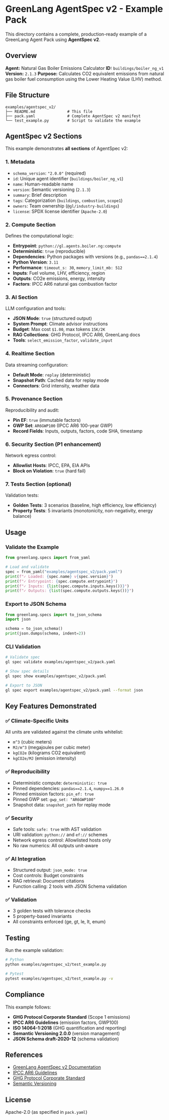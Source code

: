 # GreenLang AgentSpec v2 - Example Pack

This directory contains a complete, production-ready example of a GreenLang Agent Pack using **AgentSpec v2**.

## Overview

**Agent:** Natural Gas Boiler Emissions Calculator
**ID:** `buildings/boiler_ng_v1`
**Version:** `2.1.3`
**Purpose:** Calculates CO2 equivalent emissions from natural gas boiler fuel consumption using the Lower Heating Value (LHV) method.

## File Structure

```
examples/agentspec_v2/
├── README.md              # This file
├── pack.yaml              # Complete AgentSpec v2 manifest
└── test_example.py        # Script to validate the example
```

## AgentSpec v2 Sections

This example demonstrates **all sections** of AgentSpec v2:

### 1. **Metadata**
- `schema_version`: `"2.0.0"` (required)
- `id`: Unique agent identifier (`buildings/boiler_ng_v1`)
- `name`: Human-readable name
- `version`: Semantic versioning (`2.1.3`)
- `summary`: Brief description
- `tags`: Categorization (`buildings`, `combustion`, `scope1`)
- `owners`: Team ownership (`@gl/industry-buildings`)
- `license`: SPDX license identifier (`Apache-2.0`)

### 2. **Compute Section**
Defines the computational logic:
- **Entrypoint**: `python://gl.agents.boiler.ng:compute`
- **Deterministic**: `true` (reproducible)
- **Dependencies**: Python packages with versions (e.g., `pandas==2.1.4`)
- **Python Version**: `3.11`
- **Performance**: `timeout_s: 30`, `memory_limit_mb: 512`
- **Inputs**: Fuel volume, LHV, efficiency, region
- **Outputs**: CO2e emissions, energy, intensity
- **Factors**: IPCC AR6 natural gas combustion factor

### 3. **AI Section**
LLM configuration and tools:
- **JSON Mode**: `true` (structured output)
- **System Prompt**: Climate advisor instructions
- **Budget**: Max cost `$1.00`, max tokens `15K/2K`
- **RAG Collections**: GHG Protocol, IPCC AR6, GreenLang docs
- **Tools**: `select_emission_factor`, `validate_input`

### 4. **Realtime Section**
Data streaming configuration:
- **Default Mode**: `replay` (deterministic)
- **Snapshot Path**: Cached data for replay mode
- **Connectors**: Grid intensity, weather data

### 5. **Provenance Section**
Reproducibility and audit:
- **Pin EF**: `true` (immutable factors)
- **GWP Set**: `AR6GWP100` (IPCC AR6 100-year GWP)
- **Record Fields**: Inputs, outputs, factors, code SHA, timestamp

### 6. **Security Section** (P1 enhancement)
Network egress control:
- **Allowlist Hosts**: IPCC, EPA, EIA APIs
- **Block on Violation**: `true` (hard fail)

### 7. **Tests Section** (optional)
Validation tests:
- **Golden Tests**: 3 scenarios (baseline, high efficiency, low efficiency)
- **Property Tests**: 5 invariants (monotonicity, non-negativity, energy balance)

## Usage

### Validate the Example

```python
from greenlang.specs import from_yaml

# Load and validate
spec = from_yaml("examples/agentspec_v2/pack.yaml")
print(f"✓ Loaded: {spec.name} v{spec.version}")
print(f"✓ Entrypoint: {spec.compute.entrypoint}")
print(f"✓ Inputs: {list(spec.compute.inputs.keys())}")
print(f"✓ Outputs: {list(spec.compute.outputs.keys())}")
```

### Export to JSON Schema

```python
from greenlang.specs import to_json_schema
import json

schema = to_json_schema()
print(json.dumps(schema, indent=2))
```

### CLI Validation

```bash
# Validate spec
gl spec validate examples/agentspec_v2/pack.yaml

# Show spec details
gl spec show examples/agentspec_v2/pack.yaml

# Export to JSON
gl spec export examples/agentspec_v2/pack.yaml --format json
```

## Key Features Demonstrated

### ✅ Climate-Specific Units
All units are validated against the climate units whitelist:
- `m^3` (cubic meters)
- `MJ/m^3` (megajoules per cubic meter)
- `kgCO2e` (kilograms CO2 equivalent)
- `kgCO2e/MJ` (emission intensity)

### ✅ Reproducibility
- Deterministic compute: `deterministic: true`
- Pinned dependencies: `pandas==2.1.4`, `numpy==1.26.0`
- Pinned emission factors: `pin_ef: true`
- Pinned GWP set: `gwp_set: "AR6GWP100"`
- Snapshot data: `snapshot_path` for replay mode

### ✅ Security
- Safe tools: `safe: true` with AST validation
- URI validation: `python://` and `ef://` schemes
- Network egress control: Allowlisted hosts only
- No raw numerics: All outputs unit-aware

### ✅ AI Integration
- Structured output: `json_mode: true`
- Cost controls: Budget constraints
- RAG retrieval: Document citations
- Function calling: 2 tools with JSON Schema validation

### ✅ Validation
- 3 golden tests with tolerance checks
- 5 property-based invariants
- All constraints enforced (ge, gt, le, lt, enum)

## Testing

Run the example validation:

```bash
# Python
python examples/agentspec_v2/test_example.py

# Pytest
pytest examples/agentspec_v2/test_example.py -v
```

## Compliance

This example follows:
- **GHG Protocol Corporate Standard** (Scope 1 emissions)
- **IPCC AR6 Guidelines** (emission factors, GWP100)
- **ISO 14064-1:2018** (GHG quantification and reporting)
- **Semantic Versioning 2.0.0** (version management)
- **JSON Schema draft-2020-12** (schema validation)

## References

- [GreenLang AgentSpec v2 Documentation](../../docs/specs/agentspec_v2.md)
- [IPCC AR6 Guidelines](https://www.ipcc.ch/report/ar6/)
- [GHG Protocol Corporate Standard](https://ghgprotocol.org/corporate-standard)
- [Semantic Versioning](https://semver.org/)

## License

Apache-2.0 (as specified in `pack.yaml`)
